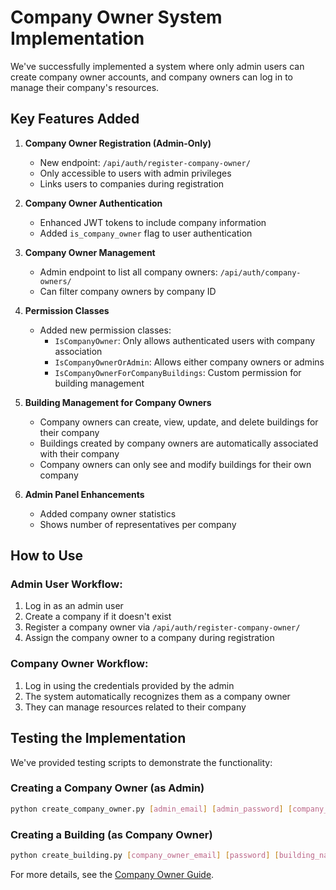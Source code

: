 # Company Owner System Implementation

We've successfully implemented a system where only admin users can create company owner accounts, and company owners can log in to manage their company's resources.

## Key Features Added

1. **Company Owner Registration (Admin-Only)**
   - New endpoint: `/api/auth/register-company-owner/`
   - Only accessible to users with admin privileges
   - Links users to companies during registration

2. **Company Owner Authentication**
   - Enhanced JWT tokens to include company information
   - Added `is_company_owner` flag to user authentication

3. **Company Owner Management**
   - Admin endpoint to list all company owners: `/api/auth/company-owners/`
   - Can filter company owners by company ID

4. **Permission Classes**
   - Added new permission classes:
     - `IsCompanyOwner`: Only allows authenticated users with company association
     - `IsCompanyOwnerOrAdmin`: Allows either company owners or admins
     - `IsCompanyOwnerForCompanyBuildings`: Custom permission for building management

5. **Building Management for Company Owners**
   - Company owners can create, view, update, and delete buildings for their company
   - Buildings created by company owners are automatically associated with their company
   - Company owners can only see and modify buildings for their own company

6. **Admin Panel Enhancements**
   - Added company owner statistics
   - Shows number of representatives per company

## How to Use

### Admin User Workflow:
1. Log in as an admin user
2. Create a company if it doesn't exist
3. Register a company owner via `/api/auth/register-company-owner/`
4. Assign the company owner to a company during registration

### Company Owner Workflow:
1. Log in using the credentials provided by the admin
2. The system automatically recognizes them as a company owner
3. They can manage resources related to their company

## Testing the Implementation

We've provided testing scripts to demonstrate the functionality:

### Creating a Company Owner (as Admin)

```bash
python create_company_owner.py [admin_email] [admin_password] [company_id]
```

### Creating a Building (as Company Owner)

```bash
python create_building.py [company_owner_email] [password] [building_name] [latitude] [longitude]
```

For more details, see the [Company Owner Guide](COMPANY_OWNER_GUIDE.md).
